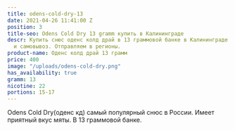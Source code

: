 ```yaml
---
title: odens-cold-dry-13
date: 2021-04-26 11:41:00 Z
position: 3
title-seo: Odens Cold Dry 13 gramm купить в Калининграде
descr: Купить снюс оденс колд драй в 13 граммовой банке в Калининграде. Есть доставка
  и самовывоз. Отправляем в регионы.
product-name: Оденс колд драй 13 грамм
price: 400
image: "/uploads/odens-cold-dry.png"
has_availability: true
gramm: 13
nicotine: 22
portions: 15-17
---
```


Odens Cold Dry(оденс кд) самый популярный снюс в России. Имеет приятный вкус мяты. В 13 граммовой банке.